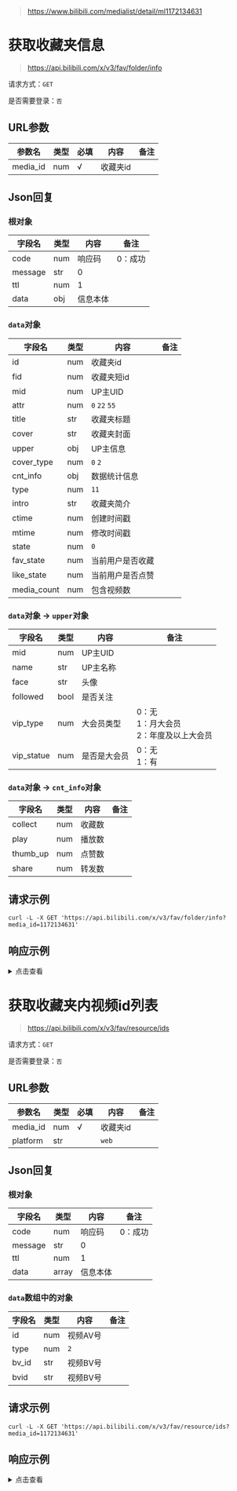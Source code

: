 > https://www.bilibili.com/medialist/detail/ml1172134631

# 获取收藏夹信息

> https://api.bilibili.com/x/v3/fav/folder/info

请求方式：`GET`

是否需要登录：`否`

## URL参数

| 参数名      | 类型  | 必填  | 内容    | 备注  |
|----------|-----|-----|-------|-----|
| media_id | num | √   | 收藏夹id |     |

## Json回复

### 根对象

| 字段名     | 类型  | 内容   | 备注   |
|---------|-----|------|------|
| code    | num | 响应码  | 0：成功 |
| message | str | 0    |      |
| ttl     | num | 1    |      |
| data    | obj | 信息本体 |      |

### `data`对象

| 字段名         | 类型  | 内容            | 备注  |
|-------------|-----|---------------|-----|
| id          | num | 收藏夹id         |     |
| fid         | num | 收藏夹短id        |     |
| mid         | num | UP主UID        |     |
| attr        | num | `0` `22` `55` |     |
| title       | str | 收藏夹标题         |     |
| cover       | str | 收藏夹封面         |     |
| upper       | obj | UP主信息         |     |
| cover_type  | num | `0` `2`       |     |
| cnt_info    | obj | 数据统计信息        |     |
| type        | num | `11`          |     |
| intro       | str | 收藏夹简介         |     |
| ctime       | num | 创建时间戳         |     |
| mtime       | num | 修改时间戳         |     |
| state       | num | `0`           |     |
| fav_state   | num | 当前用户是否收藏      |     |
| like_state  | num | 当前用户是否点赞      |     |
| media_count | num | 包含视频数         |     |

### `data`对象 -> `upper`对象

| 字段名        | 类型   | 内容     | 备注                              |
|------------|------|--------|---------------------------------|
| mid        | num  | UP主UID |                                 |
| name       | str  | UP主名称  |                                 |
| face       | str  | 头像     |                                 |
| followed   | bool | 是否关注   |                                 |
| vip_type   | num  | 大会员类型  | 0：无<br />1：月大会员<br />2：年度及以上大会员 |
| vip_statue | num  | 是否是大会员 | 0：无<br />1：有                    |

### `data`对象 -> `cnt_info`对象

| 字段名      | 类型  | 内容  | 备注  |
|----------|-----|-----|-----|
| collect  | num | 收藏数 |     |
| play     | num | 播放数 |     |
| thumb_up | num | 点赞数 |     |
| share    | num | 转发数 |     |

## 请求示例

```shell
curl -L -X GET 'https://api.bilibili.com/x/v3/fav/folder/info?media_id=1172134631'
```

## 响应示例

<details>
<summary>点击查看</summary>

```json
{
    "code": 0,
    "message": "0",
    "ttl": 1,
    "data": {
        "id": 1172134631,
        "fid": 11721346,
        "mid": 63231,
        "attr": 22,
        "title": "泛式生贺合集",
        "cover": "http://i2.hdslb.com/bfs/archive/9de62df037b585af287655ecc03f540b66e97b1a.jpg",
        "upper": {
            "mid": 63231,
            "name": "泛式",
            "face": "https://i0.hdslb.com/bfs/face/2608aaa45309c77ac88fbfaa40e160b8c7892985.jpg",
            "followed": false,
            "vip_type": 2,
            "vip_statue": 1
        },
        "cover_type": 2,
        "cnt_info": {
            "collect": 87,
            "play": 313,
            "thumb_up": 138,
            "share": 2
        },
        "type": 11,
        "intro": "",
        "ctime": 1612699461,
        "mtime": 1644502129,
        "state": 0,
        "fav_state": 0,
        "like_state": 0,
        "media_count": 27
    }
}
```

</details>

# 获取收藏夹内视频id列表

> https://api.bilibili.com/x/v3/fav/resource/ids

请求方式：`GET`

是否需要登录：`否`

## URL参数

| 参数名      | 类型  | 必填  | 内容    | 备注  |
|----------|-----|-----|-------|-----|
| media_id | num | √   | 收藏夹id |     |
| platform | str |     | `web` |     |

## Json回复

### 根对象

| 字段名     | 类型    | 内容   | 备注   |
|---------|-------|------|------|
| code    | num   | 响应码  | 0：成功 |
| message | str   | 0    |      |
| ttl     | num   | 1    |      |
| data    | array | 信息本体 |      |

### `data`数组中的对象

| 字段名   | 类型  | 内容    | 备注  |
|-------|-----|-------|-----|
| id    | num | 视频AV号 |     |
| type  | num | `2`   |     |
| bv_id | str | 视频BV号 |     |
| bvid  | str | 视频BV号 |     |

## 请求示例

```shell
curl -L -X GET 'https://api.bilibili.com/x/v3/fav/resource/ids?media_id=1172134631'
```

## 响应示例

<details>
<summary>点击查看</summary>

```json
{
    "code": 0,
    "message": "0",
    "ttl": 1,
    "data": [
        {
            "id": 893951834,
            "type": 2,
            "bv_id": "BV1NP4y1w7xX",
            "bvid": "BV1NP4y1w7xX"
        },
        {
            "id": 423913579,
            "type": 2,
            "bv_id": "BV1z3411j7tg",
            "bvid": "BV1z3411j7tg"
        },
        {
            "id": 211444690,
            "type": 2,
            "bv_id": "BV1ka411y7TT",
            "bvid": "BV1ka411y7TT"
        },
        {
            "id": 211457958,
            "type": 2,
            "bv_id": "BV1da411y757",
            "bvid": "BV1da411y757"
        },
        {
            "id": 678876532,
            "type": 2,
            "bv_id": "BV17m4y1Z7WH",
            "bvid": "BV17m4y1Z7WH"
        },
        {
            "id": 766219252,
            "type": 2,
            "bv_id": "BV1Yr4y1Y7vt",
            "bvid": "BV1Yr4y1Y7vt"
        },
        {
            "id": 551265567,
            "type": 2,
            "bv_id": "BV1Vq4y1c7D5",
            "bvid": "BV1Vq4y1c7D5"
        },
        {
            "id": 636427030,
            "type": 2,
            "bv_id": "BV1Bb4y177jD",
            "bvid": "BV1Bb4y177jD"
        },
        {
            "id": 893380157,
            "type": 2,
            "bv_id": "BV1UP4y177fs",
            "bvid": "BV1UP4y177fs"
        },
        {
            "id": 508989049,
            "type": 2,
            "bv_id": "BV1Ru41197QC",
            "bvid": "BV1Ru41197QC"
        },
        {
            "id": 678776271,
            "type": 2,
            "bv_id": "BV11m4y1o77Q",
            "bvid": "BV11m4y1o77Q"
        },
        {
            "id": 759565841,
            "type": 2,
            "bv_id": "BV1q64y1B7NF",
            "bvid": "BV1q64y1B7NF"
        },
        {
            "id": 289083348,
            "type": 2,
            "bv_id": "BV1vf4y1r7uV",
            "bvid": "BV1vf4y1r7uV"
        },
        {
            "id": 629053329,
            "type": 2,
            "bv_id": "BV1Dt4y1B7XF",
            "bvid": "BV1Dt4y1B7XF"
        },
        {
            "id": 799048549,
            "type": 2,
            "bv_id": "BV13y4y1Y7pz",
            "bvid": "BV13y4y1Y7pz"
        },
        {
            "id": 501703224,
            "type": 2,
            "bv_id": "BV1ZN411R72f",
            "bvid": "BV1ZN411R72f"
        },
        {
            "id": 289040110,
            "type": 2,
            "bv_id": "BV1Gf4y1r72i",
            "bvid": "BV1Gf4y1r72i"
        },
        {
            "id": 714078203,
            "type": 2,
            "bv_id": "BV1SX4y1N77m",
            "bvid": "BV1SX4y1N77m"
        },
        {
            "id": 886613303,
            "type": 2,
            "bv_id": "BV1tK4y1n725",
            "bvid": "BV1tK4y1n725"
        },
        {
            "id": 971604155,
            "type": 2,
            "bv_id": "BV18p4y1p7fQ",
            "bvid": "BV18p4y1p7fQ"
        },
        {
            "id": 629100762,
            "type": 2,
            "bv_id": "BV1dt4y1B7mB",
            "bvid": "BV1dt4y1B7mB"
        },
        {
            "id": 374095829,
            "type": 2,
            "bv_id": "BV13o4y197wh",
            "bvid": "BV13o4y197wh"
        },
        {
            "id": 246702017,
            "type": 2,
            "bv_id": "BV1ev411a7Kv",
            "bvid": "BV1ev411a7Kv"
        },
        {
            "id": 246575155,
            "type": 2,
            "bv_id": "BV1Bv411e7gr",
            "bvid": "BV1Bv411e7gr"
        },
        {
            "id": 288941965,
            "type": 2,
            "bv_id": "BV1kf4y167Br",
            "bvid": "BV1kf4y167Br"
        },
        {
            "id": 459230557,
            "type": 2,
            "bv_id": "BV1j5411E7B9",
            "bvid": "BV1j5411E7B9"
        },
        {
            "id": 971653786,
            "type": 2,
            "bv_id": "BV1ip4y1p7FB",
            "bvid": "BV1ip4y1p7FB"
        }
    ]
}
```

</details>